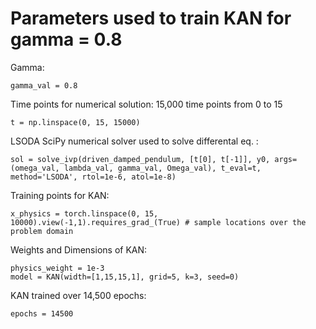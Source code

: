 # Parameters used to train KAN for gamma = 0.8

Gamma:
```
gamma_val = 0.8
```

Time points for numerical solution: 
15,000 time points from 0 to 15 
```
t = np.linspace(0, 15, 15000)
```

LSODA SciPy numerical solver used to solve differental eq. :
```
sol = solve_ivp(driven_damped_pendulum, [t[0], t[-1]], y0, args=(omega_val, lambda_val, gamma_val, Omega_val), t_eval=t, method='LSODA', rtol=1e-6, atol=1e-8)
```


Training points for KAN:
```
x_physics = torch.linspace(0, 15, 10000).view(-1,1).requires_grad_(True) # sample locations over the problem domain
```

Weights and Dimensions of KAN:
```
physics_weight = 1e-3
model = KAN(width=[1,15,15,1], grid=5, k=3, seed=0)
```
KAN trained over 14,500 epochs:
```
epochs = 14500
```
